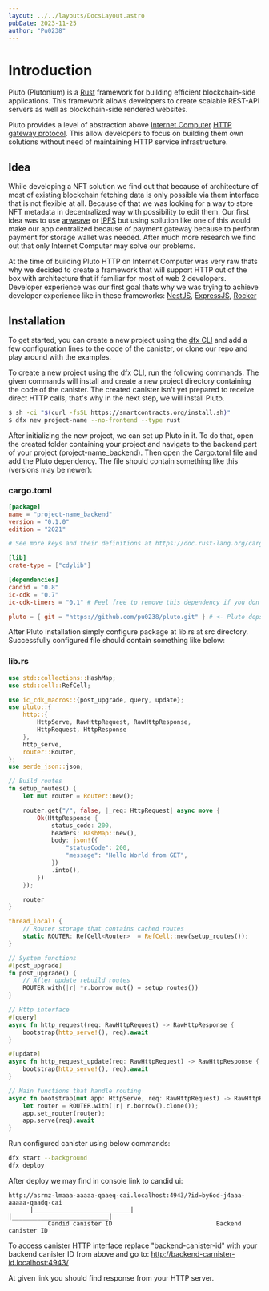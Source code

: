 ```yaml
---
layout: ../../layouts/DocsLayout.astro
pubDate: 2023-11-25
author: "Pu0238"
---
```


# Introduction

Pluto (Plutonium) is a [Rust](https://www.rust-lang.org/) framework for building efficient blockchain-side applications. This framework allows developers to create scalable REST-API servers as well as blockchain-side rendered websites.

Pluto provides a level of abstraction above [Internet Computer](https://internetcomputer.org/) [HTTP gateway protocol](https://internetcomputer.org/how-it-works/smart-contracts-serve-the-web/#http-gateway-protocol). This allow developers to focus on building them own solutions without need of maintaining HTTP service infrastructure.

## Idea

While developing a NFT solution we find out that because of architecture of most of existing blockchain fetching data is only possible via them interface that is not flexible at all. Because of that we was looking for a way to store NFT metadata in decentralized way with possibility to edit them. Our first idea was to use [arweave](https://www.arweave.org/) or [IPFS](https://ipfs.tech/) but using sollution like one of this would make our app centralized because of payment gateway because to perform payment for storage wallet was needed. After much more research we find out that only Internet Computer may solve our problems.

At the time of building Pluto HTTP on Internet Computer was very raw thats why we decided to create a framework that will support HTTP out of the box with architecture that if familiar for most of web 2 developers. Developer experience was our first goal thats why we was trying to achieve developer experience like in these frameworks: [NestJS](https://nestjs.com/), [ExpressJS](https://expressjs.com/), [Rocker](https://rocket.rs/)

## Installation

To get started, you can create a new project using the [dfx CLI](https://internetcomputer.org/docs/current/references/cli-reference/) and add a few configuration lines to the code of the canister, or clone our repo and play around with the examples.

To create a new project using the dfx CLI, run the following commands. The given commands will install and create a new project directory containing the code of the canister. The created canister isn't yet prepared to receive direct HTTP calls, that's why in the next step, we will install Pluto.

``` bash
$ sh -ci "$(curl -fsSL https://smartcontracts.org/install.sh)"
$ dfx new project-name --no-frontend --type rust
```

After initializing the new project, we can set up Pluto in it. To do that, open the created folder containing your project and navigate to the backend part of your project (project-name_backend). Then open the Cargo.toml file and add the Pluto dependency. The file should contain something like this (versions may be newer):

### cargo.toml
``` toml
[package]
name = "project-name_backend"
version = "0.1.0"
edition = "2021"

# See more keys and their definitions at https://doc.rust-lang.org/cargo/reference/manifest.html

[lib]
crate-type = ["cdylib"]

[dependencies]
candid = "0.8"
ic-cdk = "0.7"
ic-cdk-timers = "0.1" # Feel free to remove this dependency if you don't need timers

pluto = { git = "https://github.com/pu0238/pluto.git" } # <- Pluto deps

```

After Pluto installation simply configure package at lib.rs at src directory. Successfully configured file should contain something like below:

### lib.rs

``` rust
use std::collections::HashMap;
use std::cell::RefCell;

use ic_cdk_macros::{post_upgrade, query, update};
use pluto::{
    http::{
        HttpServe, RawHttpRequest, RawHttpResponse,
        HttpRequest, HttpResponse
    },
    http_serve,
    router::Router,
};
use serde_json::json;

// Build routes
fn setup_routes() {
    let mut router = Router::new();

    router.get("/", false, |_req: HttpRequest| async move {
        Ok(HttpResponse {
            status_code: 200,
            headers: HashMap::new(),
            body: json!({
                "statusCode": 200,
                "message": "Hello World from GET",
            })
            .into(),
        })
    });

    router
}

thread_local! {
    // Router storage that contains cached routes
    static ROUTER: RefCell<Router>  = RefCell::new(setup_routes());
}

// System functions
#[post_upgrade]
fn post_upgrade() {
    // After update rebuild routes
    ROUTER.with(|r| *r.borrow_mut() = setup_routes())
}

// Http interface
#[query]
async fn http_request(req: RawHttpRequest) -> RawHttpResponse {
    bootstrap(http_serve!(), req).await
}

#[update]
async fn http_request_update(req: RawHttpRequest) -> RawHttpResponse {
    bootstrap(http_serve!(), req).await
}

// Main functions that handle routing
async fn bootstrap(mut app: HttpServe, req: RawHttpRequest) -> RawHttpResponse {
    let router = ROUTER.with(|r| r.borrow().clone());
    app.set_router(router);
    app.serve(req).await
}
```

Run configured canister using below commands:

``` bash
dfx start --background
dfx deploy
```

After deploy we may find in console link to candid ui:
```
http://asrmz-lmaaa-aaaaa-qaaeq-cai.localhost:4943/?id=by6od-j4aaa-aaaaa-qaadq-cai
      |___________________________|                  |___________________________|
           Candid canister ID                             Backend canister ID
```

To access canister HTTP interface replace "backend-canister-id" with your backend canister ID from above and go to: http://backend-carnister-id.localhost:4943/

At given link you should find response from your HTTP server.

